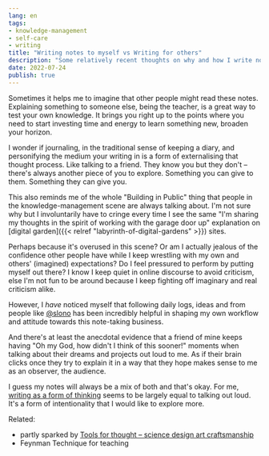 ```yaml
---
lang: en
tags: 
- knowledge-management
- self-care
- writing
title: "Writing notes to myself vs Writing for others"
description: "Some relatively recent thoughts on why and how I write notes: Thinking about how rambly writing makes me feel like I'm explaining a concept to someone else"
date: 2022-07-24
publish: true
---
```


Sometimes it helps me to imagine that other people might read these notes. Explaining something to someone else, being the teacher, is a great way to test your own knowledge. It brings you right up to the points where you need to start investing time and energy to learn something new, broaden your horizon.

I wonder if journaling, in the traditional sense of keeping a diary, and personifying the medium your writing in is a form of externalising that thought process. Like talking to a friend. They know you but they don't – there's always another piece of you to explore. Something you can give to them. Something they can give you.

This also reminds me of the whole "Building in Public" thing that people in the knowledge-management scene are always talking about. I'm not sure why but I involuntarily have to cringe every time I see the same "I'm sharing my thoughts in the spirit of working with the garage door up" explanation on [digital garden]({{< relref "labyrinth-of-digital-gardens" >}}) sites.

Perhaps because it's overused in this scene? Or am I actually jealous of the confidence other people have while I keep wrestling with my own and others' (imagined) expectations? Do I feel pressured to perform by putting myself out there? I know I keep quiet in online discourse to avoid criticism, else I'm not fun to be around because I keep fighting off imaginary and real criticism alike.

However, I *have* noticed myself that following daily logs, ideas and from people like [@slono](https://publish.obsidian.md/manuel) has been incredibly helpful in shaping my own workflow and attitude towards this note-taking business.

And there's at least the anecdotal evidence that a friend of mine keeps having "Oh my God, how didn't I think of this sooner!" moments when talking about their dreams and projects out loud to me. As if their brain clicks once they try to explain it in a way that they hope makes sense to me as an observer, the audience.

I guess my notes will always be a mix of both and that's okay. For me, [writing as a form of thinking](https://twitter.com/AdamMGrant/status/1551208238581948416?t=VuvXoFMvVbenMHBz8ZI87w) seems to be largely equal to talking out loud. It's a form of intentionality that I would like to explore more.

Related:
- partly sparked by [Tools for thought – science design art craftsmanship](https://andymatuschak.org/sdac/)
- Feynman Technique for teaching
